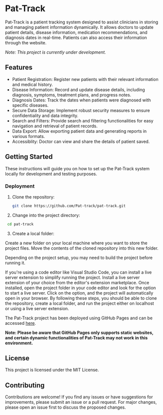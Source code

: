# Pat-Track

Pat-Track is a patient tracking system designed to assist clinicians in storing and managing patient information dynamically. It allows doctors to update patient details, disease information, medication recommendations, and diagnosis dates in real-time. Patients can also access their information through the website.

*Note: This project is currently under development.*

## Features

- Patient Registration: Register new patients with their relevant information and medical history.
- Disease Information: Record and update disease details, including diagnosis, symptoms, treatment plans, and progress notes.
- Diagnosis Dates: Track the dates when patients were diagnosed with specific diseases.
- Secure Data Storage: Implement robust security measures to ensure confidentiality and data integrity.
- Search and Filters: Provide search and filtering functionalities for easy navigation and retrieval of patient records.
- Data Export: Allow exporting patient data and generating reports in various formats.
- Accessiblity: Doctor can view and share the details of patient saved.  
## Getting Started

These instructions will guide you on how to set up the Pat-Track system locally for development and testing purposes.
### Deployment

1. Clone the repository:

   ```bash
   git clone https://github.com/Pat-track/pat-track.git  
   
2. Change into the project directory:  
```bash
 cd pat-track
```

3. Create a local folder:

Create a new folder on your local machine where you want to store the project files.
Move the contents of the cloned repository into this new folder.

Depending on the project setup, you may need to build the project before running it.

If you're using a code editor like Visual Studio Code, you can install a live server extension to simplify running the project.
Install a live server extension of your choice from the editor's extension marketplace.
Once installed, open the project folder in your code editor and look for the option to start a live server.
Click on the option, and the project will automatically open in your browser.
By following these steps, you should be able to clone the repository, create a local folder, and run the project either on localhost or using a live server extension.
   
The Pat-Track project has been deployed using GitHub Pages and can be accessed [here](https://pat-track.github.io/pat-track/).

**Note: Please be aware that GitHub Pages only supports static websites, and certain dynamic functionalities of Pat-Track may not work in this environment.**  

## License
This project is licensed under the MIT License.  

## Contributing
Contributions are welcome! If you find any issues or have suggestions for improvements, please submit an issue or a pull request. For major changes, please open an issue first to discuss the proposed changes.  

   
